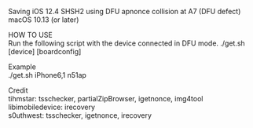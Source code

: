 Saving iOS 12.4 SHSH2 using DFU apnonce collision at A7 (DFU defect)  
macOS 10.13 (or later)  
  
HOW TO USE  
Run the following script with the device connected in DFU mode.
./get.sh [device] [boardconfig]  

Example  
./get.sh iPhone6,1 n51ap  

Credit  
tihmstar: tsschecker, partialZipBrowser, igetnonce, img4tool  
libimobiledevice: irecovery  
s0uthwest: tsschecker, igetnonce, irecovery  

